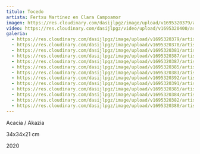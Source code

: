 ```yaml
---
titulo: Tocedo
artista: Fertxu Martínez en Clara Campoamor
imagen: https://res.cloudinary.com/dasijlpgz/image/upload/v1695320379/artistas/Fertxu%20Mart%C3%ADnez%20-%20Clara%20Campoamor/Tocedo/P1060896.jpg
video: https://res.cloudinary.com/dasijlpgz/video/upload/v1695320400/artistas/Fertxu%20Mart%C3%ADnez%20-%20Clara%20Campoamor/Tocedo/project-1.mp4
galeria:
  - https://res.cloudinary.com/dasijlpgz/image/upload/v1695320379/artistas/Fertxu%20Mart%C3%ADnez%20-%20Clara%20Campoamor/Tocedo/P1060896.jpg
  - https://res.cloudinary.com/dasijlpgz/image/upload/v1695320378/artistas/Fertxu%20Mart%C3%ADnez%20-%20Clara%20Campoamor/Tocedo/P1060894.jpg
  - https://res.cloudinary.com/dasijlpgz/image/upload/v1695320381/artistas/Fertxu%20Mart%C3%ADnez%20-%20Clara%20Campoamor/Tocedo/P1060898.jpg
  - https://res.cloudinary.com/dasijlpgz/image/upload/v1695320387/artistas/Fertxu%20Mart%C3%ADnez%20-%20Clara%20Campoamor/Tocedo/P1060912.jpg
  - https://res.cloudinary.com/dasijlpgz/image/upload/v1695320387/artistas/Fertxu%20Mart%C3%ADnez%20-%20Clara%20Campoamor/Tocedo/P1060900.jpg
  - https://res.cloudinary.com/dasijlpgz/image/upload/v1695320385/artistas/Fertxu%20Mart%C3%ADnez%20-%20Clara%20Campoamor/Tocedo/P1060909.jpg
  - https://res.cloudinary.com/dasijlpgz/image/upload/v1695320383/artistas/Fertxu%20Mart%C3%ADnez%20-%20Clara%20Campoamor/Tocedo/P1060902.jpg
  - https://res.cloudinary.com/dasijlpgz/image/upload/v1695320392/artistas/Fertxu%20Mart%C3%ADnez%20-%20Clara%20Campoamor/Tocedo/P1060916.jpg
  - https://res.cloudinary.com/dasijlpgz/image/upload/v1695320391/artistas/Fertxu%20Mart%C3%ADnez%20-%20Clara%20Campoamor/Tocedo/P1060913.jpg
  - https://res.cloudinary.com/dasijlpgz/image/upload/v1695320385/artistas/Fertxu%20Mart%C3%ADnez%20-%20Clara%20Campoamor/Tocedo/P1060907.jpg
  - https://res.cloudinary.com/dasijlpgz/image/upload/v1695320384/artistas/Fertxu%20Mart%C3%ADnez%20-%20Clara%20Campoamor/Tocedo/P1060906.jpg
  - https://res.cloudinary.com/dasijlpgz/image/upload/v1695320382/artistas/Fertxu%20Mart%C3%ADnez%20-%20Clara%20Campoamor/Tocedo/P1060904.jpg
  - https://res.cloudinary.com/dasijlpgz/image/upload/v1695320380/artistas/Fertxu%20Mart%C3%ADnez%20-%20Clara%20Campoamor/Tocedo/P1060901.jpg
---
```

A﻿cacia / Akazia

3﻿4x34x21 cm

2﻿020